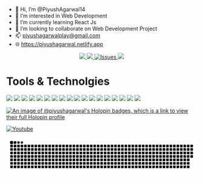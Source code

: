 - 👋 Hi, I’m @PiyushAgarwal14
- 👀 I’m interested in Web Development
- 🌱 I’m currently learning React Js
- 💞️ I’m looking to collaborate on Web Development Project 
- 📫 piyushagarwalplay@gmail.com
- :globe_with_meridians: https://piyushagarwal.netlify.app


 <p align="center">
    <a href="https://dev.to/piyushagarwal14/">
    <img src="https://img.shields.io/badge/dev.to-0A0A0A?style=for-the-badge&logo=dev.to&logoColor=white"/>
    </a>
    <a href="https://www.linkedin.com/in/piyush-agarwal-85b0301ba/">
      <img src="https://img.shields.io/badge/linkedin-%230077B5.svg?style=for-the-badge&logo=linkedin&logoColor=white" />
    </a>
    <a href="https://www.instagram.com/piyushagarwal34/">
      <img alt="Issues" src="https://img.shields.io/badge/Instagram-%23E4405F.svg?style=for-the-badge&logo=Instagram&logoColor=white" />
    </a>
    <a href="https://unsplash.com/@piyush_agarwal"> 
     <img src ="https://user-images.githubusercontent.com/87847452/204344148-37e71a99-2f82-4c2b-b441-90aa9fca651c.jpg"/>
    </a>
<!--  </p> 
 <p>
 <a href="https://app.daily.dev/piyushagarwal14"><img src="https://api.daily.dev/devcards/4a70d21b378349abbe8de3d50fe0f04c.png?r=a44" width="250" alt="Piyush Agarwal's Dev Card" align="right"/></a>
 </p> -->

<!---
PiyushAgarwal14/PiyushAgarwal14 is a ✨ special ✨ repository because its `README.md` (this file) appears on your GitHub profile.
You can click the Preview link to take a look at your changes.
--->

 # Tools & Technolgies


<p>
<img src="https://user-images.githubusercontent.com/87847452/204602425-8f54acf1-ad35-4d21-af5f-a9b08f6c49f2.png"/>
<img src="https://user-images.githubusercontent.com/87847452/204604340-42a1b56b-4308-4b42-801c-0d4f8beda202.png"/>
<img src="https://user-images.githubusercontent.com/87847452/204604670-eb79d4e1-784d-4902-a789-db74943ddc7b.png"/>
<img src="https://user-images.githubusercontent.com/87847452/204605547-4ce5c3e6-a112-4739-9f99-6dec6d6e6a1a.png"/>
<img src="https://user-images.githubusercontent.com/87847452/204605970-347620ae-e258-44ba-99af-350237355108.png"/>
<img src="https://user-images.githubusercontent.com/87847452/204606241-c7bee6f7-8da6-4471-8eba-78230b5e55cd.png"/>
<img src ="https://user-images.githubusercontent.com/87847452/204606569-3a60a7a7-3662-468a-9730-1bf57dac0dfa.png"/>
<img src ="https://user-images.githubusercontent.com/87847452/204607036-394434a0-8b5d-4b3c-85f3-2459f036cd9a.png"/>
<img src ="https://user-images.githubusercontent.com/87847452/204611092-be3ab9ad-d7b9-4c72-8e6d-dbffcdf58707.png"/>
<img src="https://user-images.githubusercontent.com/87847452/204611099-86c5e054-2f20-4a46-8787-948d263b9895.png"/>
<img src="https://user-images.githubusercontent.com/87847452/204612620-df57b8df-d50f-411e-92c2-a6679c6a0461.png"/>
<img src="https://user-images.githubusercontent.com/87847452/204612636-262bc18a-bbbd-4aa8-a955-dbbfe5466664.png"/>
<img src="https://user-images.githubusercontent.com/87847452/204613291-a8f67cf2-ffe8-48e4-b632-6227a343424e.png"/>
<img src="https://user-images.githubusercontent.com/87847452/204613298-04adc5d9-9f9a-431f-a0e3-55fd9f340611.png"/>
<img src ="https://user-images.githubusercontent.com/87847452/204613837-6ff28588-1af8-4a4b-a1a8-613bab37179a.png"/>
<img src ="https://user-images.githubusercontent.com/87847452/204613844-05b986b0-cdc7-4d43-8d14-9042329bf93a.png"/>
<img src="https://user-images.githubusercontent.com/87847452/204614606-2d7c9ee2-4b44-4604-95d5-9914f126ad5c.png"/> 
<img src="https://user-images.githubusercontent.com/87847452/236498706-802ff44a-f0fe-4596-89da-1a39dc224f5d.png"/>

</p>

<!--
![PiyushAgarwal14 GitHub stats](https://github-readme-stats.vercel.app/api?username=PiyushAgarwal14&show_icons=true&theme=radical) -->



[![An image of @piyushagarwal's Holopin badges, which is a link to view their full Holopin profile](https://holopin.me/piyushagarwal)](https://holopin.io/@piyushagarwal)



<!-- [![Top Langs](https://github-readme-stats.vercel.app/api/top-langs/?username=PiyushAgarwal14&langs_count=8)](https://github.com/PiyushAgarwal14/github-readme-stats) -->
<!-- [![Piyush github activity graph](https://activity-graph.herokuapp.com/graph?username=PiyushAgarwal14&theme=vue)](https://github.com/PiyushAgarwal14/github-readme-activity-graph) -->
<p align="left">
  <a href="https://www.youtube.com/channel/UCIIJomv7KbeTYM4LEoKsSng?sub_confirmation=1"><img alt="Youtube" title="Youtube" src="https://img.shields.io/badge/-Subscribe-red?style=for-the-badge&logo=youtube&logoColor=white"/></a>
</p>

<p>
<img src="https://raw.githubusercontent.com/piyushagarwal14/piyushagarwal14/output/snake.svg" alt="Snake animation" />
</p>
